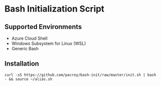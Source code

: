 # Bash Initialization Script

## Supported Environments

* Azure Cloud Shell
* Windows Subsystem for Linux (WSL)
* Generic Bash

## Installation

```Shell
curl -sS https://github.com/pacroy/bash-init/raw/master/init.sh | bash - && source ~/alias.sh
```